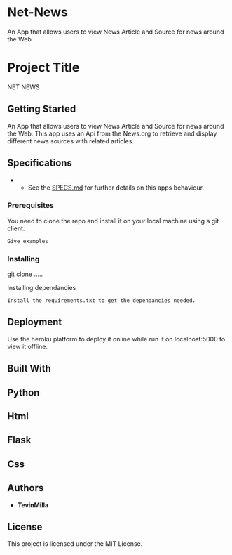 # Net-News
An App that allows users to view News Article and Source for news around the Web
# Project Title
NET NEWS

## Getting Started
An App that allows users to view News Article and Source for news around the Web.
This app uses an Api from the News.org to retrieve and display different news sources with related articles.

## Specifications
* - See the [SPECS.md](https://github.com/MrazTevin/Net-News/blob/master/SPECS.md) for further details on this apps behaviour.

### Prerequisites

You need to clone the repo and install it on your local machine using a git client.
```
Give examples
```

### Installing
git clone .....

Installing dependancies

```
Install the requirements.txt to get the dependancies needed.
```

## Deployment
Use the heroku platform to deploy it online while run it on localhost:5000 to view it offline.

## Built With
## Python
## Html
## Flask
## Css


## Authors

* **TevinMilla** 


## License

This project is licensed under the MIT License.
